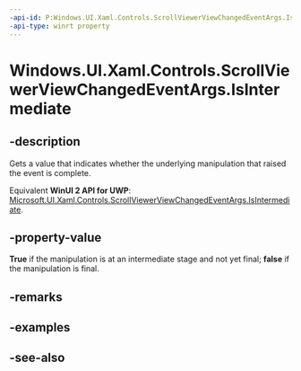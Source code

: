 ```yaml
---
-api-id: P:Windows.UI.Xaml.Controls.ScrollViewerViewChangedEventArgs.IsIntermediate
-api-type: winrt property
---
```


<!-- Property syntax
public bool IsIntermediate { get; }
-->

# Windows.UI.Xaml.Controls.ScrollViewerViewChangedEventArgs.IsIntermediate

## -description
Gets a value that indicates whether the underlying manipulation that raised the event is complete.

Equivalent **WinUI 2 API for UWP**: [Microsoft.UI.Xaml.Controls.ScrollViewerViewChangedEventArgs.IsIntermediate](/windows/winui/api/microsoft.ui.xaml.controls.scrollviewerviewchangedeventargs.isintermediate).

## -property-value
**True** if the manipulation is at an intermediate stage and not yet final; **false** if the manipulation is final.

## -remarks

## -examples

## -see-also
